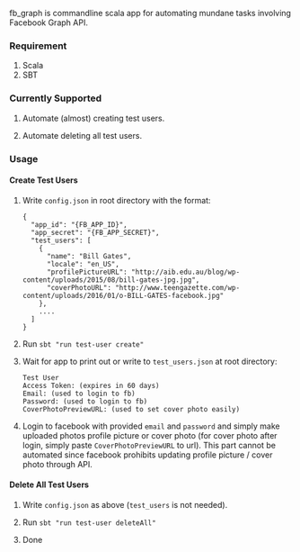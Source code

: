 fb_graph is commandline scala app for automating mundane tasks involving Facebook Graph API.

### Requirement
1. Scala
2. SBT

### Currently Supported
1. Automate (almost) creating test users. 

2. Automate deleting all test users.

### Usage

#### Create Test Users
1. Write `config.json` in root directory with the format:
    ```
    {
      "app_id": "{FB_APP_ID}",
      "app_secret": "{FB_APP_SECRET}",
      "test_users": [
        {
          "name": "Bill Gates",
          "locale": "en_US",
          "profilePictureURL": "http://aib.edu.au/blog/wp-content/uploads/2015/08/bill-gates-jpg.jpg",
          "coverPhotoURL": "http://www.teengazette.com/wp-content/uploads/2016/01/o-BILL-GATES-facebook.jpg"
        },
        ....
      ]
    }
    ```

2. Run `sbt "run test-user create"`

3. Wait for app to print out or write to `test_users.json` at root directory:
    ```
    Test User
    Access Token: (expires in 60 days)
    Email: (used to login to fb)
    Password: (used to login to fb)
    CoverPhotoPreviewURL: (used to set cover photo easily)
    ```
    
4. Login to facebook with provided `email` and `password` and simply make uploaded photos profile picture or cover photo (for cover photo after login, simply paste `CoverPhotoPreviewURL` to url).
This part cannot be automated since facebook prohibits updating profile picture / cover photo through API.


#### Delete All Test Users
1. Write `config.json` as above (`test_users` is not needed).

2. Run `sbt "run test-user deleteAll"`

3. Done
